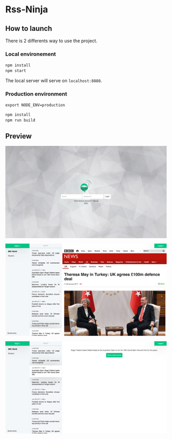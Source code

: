 # Rss-Ninja

## How to launch

There is 2 differents way to use the project.

### Local environement
```javascript
npm install
npm start
```

The local server will serve on `localhost:8080`.

### Production environment
```
export NODE_ENV=production
```
```javascript
npm install
npm run build
```

## Preview
![preview1](src/assets/img/preview1.png)

![preview2](src/assets/img/preview2.png)

![preview3](src/assets/img/preview3.png)
